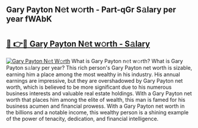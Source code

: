 ## Gary Payton N𝚎t w𝚘rth - Part-qGr S𝚊lary per year fWAbK

# <h2><a href="http://gc2vt2s.nevu.top/?p=Gary+Payton">🔗 👉🔴 Gary Payton N𝚎t w𝚘rth - S𝚊lary</a></h2>

[![Gary Payton N𝚎t W𝚘rth](https://i.imgur.com/Oavwk0R.jpeg)](http://gc2vt2s.nevu.top/?p=Gary+Payton)
What is Gary Payton n𝚎t w𝚘rth? What is Gary Payton s𝚊lary per year?
This rich person's Gary Payton net worth is sizable, earning him a place among the most wealthy in his industry. His annual earnings are impressive, but they are overshadowed by Gary Payton net worth, which is believed to be more significant due to his numerous business interests and valuable real estate holdings. With a Gary Payton net worth that places him among the elite of wealth, this man is famed for his business acumen and financial prowess. With a Gary Payton net worth in the billions and a notable income, this wealthy person is a shining example of the power of tenacity, dedication, and financial intelligence.
